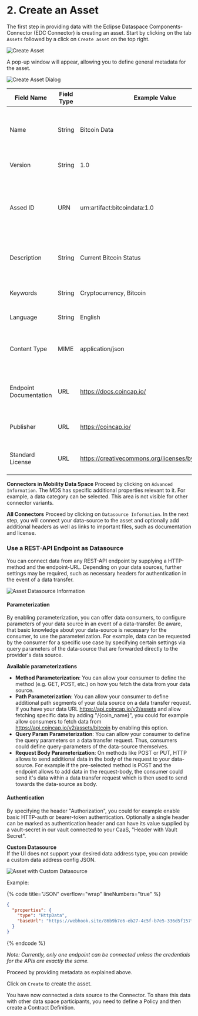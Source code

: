 # 2. Create an Asset

The first step in providing data with the Eclipse Dataspace Components-Connector (EDC Connector) is creating an asset. Start by clicking on the tab ```Assets``` followed by a click on ```Create asset``` on the top right.

![Create Asset](/docs/images/edc-ui-create-asset.png)

A pop-up window will appear, allowing you to define general metadata for the asset.

![Create Asset Dialog](/docs/images/edc-ui-create-asset-dialog.png)

| Field Name          | Field Type | Example Value                                    | Description |
|---------------------|------------|--------------------------------------------------|-------------|
| Name                | String     | Bitcoin Data                                     | This name will also be the name of the data offering displayed in the catalog. |
| Version             | String     | 1.0                                              | Information on the version of the data |
| Assed ID            | URN        | urn:artifact:bitcoindata:1.0                     | ID will automatically be generated and will follow a URL-format and be prefixed by urn:artifact: |
| Description         | String     | Current Bitcoin Status                           | Provide a more detailed description of the asset content. |
| Keywords            | String     | Cryptocurrency, Bitcoin                          | Keywords make the data offer easier to find. |
| Language            | String     | English                                          | Language of the content |
| Content Type        | MIME       | application/json                                 | Describes the content type of the data as a MIME type, see [MIME Types](https://developer.mozilla.org/en-US/docs/Web/HTTP/Basics_of_HTTP/MIME_types/Common_types) |
| Endpoint Documentation | URL    | https://docs.coincap.io/                         | Link to the technical documentation about the data to be received. |
| Publisher           | URL        | https://coincap.io/                              | URL of the original publisher of the data. |
| Standard License    | URL        | https://creativecommons.org/licenses/by/4.0/deed.en | Link to the license under which the data are offered |

**Connectors in Mobility Data Space**
Proceed by clicking on ```Advanced Information```.
The MDS has specific additional properties relevant to it. For example, a data category can be selected.
This area is not visible for other connector variants.

**All Connectors**
Proceed by clicking on ```Datasource Information```. In the next step, you will connect your data-source to the asset and optionally add additional headers as well as links to important files, such as documentation and license.

### Use a REST-API Endpoint as Datasource
You can connect data from any REST-API endpoint by supplying a HTTP-method and the endpoint-URL. Depending on your data sources, further settings may be required, such as necessary headers for authentication in the event of a data transfer.

![Asset Datasource Information](/docs/images/edc-ui-create-asset-datasource.png)

#### Parameterization
By enabling parameterization, you can offer data consumers, to configure parameters of your data source in an event of a data-transfer. Be aware, that basic knowledge about your data-source is necessary for the consumer, to use the parameterization. For example, data can be requested by the consumer for a specific use case by specifying certain settings via query parameters of the data-source that are forwarded directly to the provider's data source.

**Available parameterizations**
- **Method Parameterization**: You can allow your consumer to define the method (e.g. GET, POST, etc.) on how you fetch the data from your data source.
- **Path Parameterization**: You can allow your consumer to define additional path segments of your data source on a data transfer request. If you have your data URL https://api.coincap.io/v2/assets and allow fetching specific data by adding "/{coin_name}", you could for example allow consumers to fetch data from https://api.coincap.io/v2/assets/bitcoin by enabling this option.
- **Query Param Parameterization**: You can allow your consumer to define the query parameters on a data transfer request. Thus, consumers could define query-parameters of the data-source themselves. 
- **Request Body Parameterization**: On methods like POST or PUT, HTTP allows to send additional data in the body of the request to your data-source. For example if the pre-selected method is POST and the endpoint allows to add data in the request-body, the consumer could send it's data within a data transfer request which is then used to send towards the data-source as body.

#### Authentication
By specifying the header "Authorization", you could for example enable basic HTTP-auth or bearer-token authentication. Optionally a single header can be marked as authentication header and can have its value supplied by a vault-secret in our vault connected to your CaaS, "Header with Vault Secret". 

**Custom Datasource**  
If the UI does not support your desired data address type, you can provide a custom data address config JSON.

![Asset with Custom Datasource](/docs/images/edc-ui-create-asset-datasource-custom.png)

Example:

{% code title="JSON" overflow="wrap" lineNumbers="true" %}
```json
{
  "properties": {
    "type": "HttpData",
    "baseUrl": "https://webhook.site/86b9b7e6-eb27-4c5f-b7e5-336d5f157f15"
  }
}
```
{% endcode %}

*Note: Currently, only one endpoint can be connected unless the credentials for the APIs are exactly the same.*

Proceed by providing metadata as explained above.

Click on ```Create``` to create the asset.

You have now connected a data source to the Connector. To share this data with other data space participants, you need to define a Policy and then create a Contract Definition.
 
